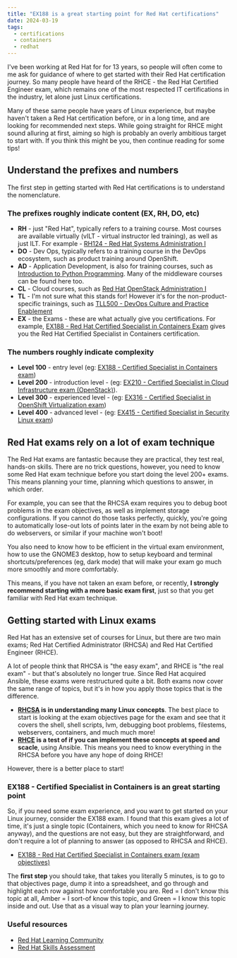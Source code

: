 ```yaml
---
title: "EX188 is a great starting point for Red Hat certifications"
date: 2024-03-19
tags:
  - certifications
  - containers
  - redhat
---
```

I've been working at Red Hat for for 13 years, so people will often come to me ask for guidance of where to get started with their Red Hat certification journey. So many people have heard of the RHCE - the Red Hat Certified Engineer exam, which remains one of the most respected IT certifications in the industry, let alone just Linux certifications. 

Many of these same people have years of Linux experience, but maybe haven't taken a Red Hat certification before, or in a long time, and are looking for recommended next steps. While going straight for RHCE might sound alluring at first, aiming so high is probably an overly ambitious target to start with. If you think this might be you, then continue reading for some tips! 

## Understand the prefixes and numbers

The first step in getting started with Red Hat certifications is to understand the nomenclature.

### The prefixes roughly indicate content (EX, RH, DO, etc)

* **RH** - just "Red Hat", typically refers to a training course. Most courses are available virtually (vILT - virtual instructor led training), as well as just ILT. For example - [RH124 - Red Hat Systems Administration I](https://www.redhat.com/en/services/training/rh124-red-hat-system-administration-i)
* **DO** - Dev Ops, typically refers to a training course in the DevOps ecosystem, such as product training around OpenShift.
* **AD** - Application Development, is also for training courses, such as [Introduction to Python Programming](https://www.redhat.com/en/services/training/ad141-red-hat-training-presents-introduction-to-python-programming). Many of the middleware courses can be found here too.
* **CL** - Cloud courses, such as [Red Hat OpenStack Administration I](https://www.redhat.com/en/services/training/cl110-red-hat-openstack-administration-i)
* **TL** - I'm not sure what this stands for! However it's for the non-product-specific trainings, such as [TLL500 - DevOps Culture and Practice Enablement](https://www.redhat.com/en/services/training/tl500-devops-culture-and-practice-enablement)
* **EX** - the Exams - these are what actually give you certifications. For example, [EX188 - Red Hat Certified Specialist in Containers Exam](https://www.redhat.com/en/services/training/ex188-red-hat-certified-specialist-containers-exam) gives you the Red Hat Certified Specialist in Containers certification.

### The numbers roughly indicate complexity

* **Level 100** - entry level (eg: [EX188 - Certified Specialist in Containers exam](https://www.redhat.com/en/services/training/ex188-red-hat-certified-specialist-containers-exam))
* **Level 200** - introduction level - (eg: [EX210 - Certified Specialist in Cloud Infrastructure exam (OpenStack)](https://www.redhat.com/en/services/training/ex210-red-hat-certified-system-administrator-red-hat-openstack-exam)).
* **Level 300** - experienced level - (eg: [EX316 - Certified Specialist in OpenShift Virtualization exam](https://www.redhat.com/en/services/training/red-hat-certified-specialist-openshift-virtualization-ex316))
* **Level 400** - advanced level - (eg: [EX415 - Certified Specialist in Security Linux exam](https://www.redhat.com/en/services/training/ex415-red-hat-certified-specialist-security-linux-exam))

## Red Hat exams rely on a lot of exam technique

The Red Hat exams are fantastic because they are practical, they test real, hands-on skills. There are no trick questions, however, you need to know some Red Hat exam technique before you start doing the level 200+ exams. This means planning your time, planning which questions to answer, in which order.

For example, you can see that the RHCSA exam requires you to debug boot problems in the exam objectives, as well as implement storage configurations. If you cannot do those tasks perfectly, quickly, you're going to automatically lose-out lots of points later in the exam by not being able to do webservers, or similar if your machine won't boot!

You also need to know how to be efficient in the virtual exam environment, how to use the GNOME3 desktop, how to setup keyboard and terminal shortcuts/preferences (eg, dark mode) that will make your exam go much more smoothly and more comfortably.

This means, if you have not taken an exam before, or recently, **I strongly recommend starting with a more basic exam first**, just so that you get familiar with Red Hat exam technique. 

## Getting started with Linux exams

Red Hat has an extensive set of courses for Linux, but there are two main exams; Red Hat Certified Administrator (RHCSA) and Red Hat Certified Engineer (RHCE).

A lot of people think that RHCSA is "the easy exam", and RHCE is "the real exam" - but that's absolutely no longer true. Since Red Hat acquired Ansible, these exams were restructured quite a bit. Both exams now cover the same range of topics, but it's in how you apply those topics that is the difference.

* **[RHCSA](https://www.redhat.com/en/services/training/ex200-red-hat-certified-system-administrator-rhcsa-exam?section=objectives) is in understanding many Linux concepts**. The best place to start is looking at the exam objectives page for the exam and see that it covers the shell, shell scripts, lvm, debugging boot problems, filestems, webservers, containers, and much much more!
* **[RHCE](https://www.redhat.com/en/services/training/ex294-red-hat-certified-engineer-rhce-exam-red-hat-enterprise-linux-9) is a test of if you can implement these concepts at speed and scacle**, using Ansible. This means you need to know everything in the RHCSA before you have any hope of doing RHCE!

However, there is a better place to start!

### EX188 - Certified Specialist in Containers is an great starting point

So, if you need some exam experience, and you want to get started on your Linux journey, consider the EX188 exam. I found that this exam gives a lot of time, it's just a single topic (Containers, which you need to know for RHCSA anyway), and the questions are not easy, but they are straightforward, and don't require a lot of planning to answer (as opposed to RHCSA and RHCE). 

* [EX188 - Red Hat Certified Specialist in Containers exam (exam objectives)](https://www.redhat.com/en/services/training/ex188-red-hat-certified-specialist-containers-exam?section=objectives)

The **first step** you should take, that takes you literally 5 minutes, is to go to that objectives page, dump it into a spreadsheet, and go through and highlight each row against how comfortable you are. Red = I don't know this topic at all, Amber = I sort-of know this topic, and Green = I know this topic inside and out. Use that as a visual way to plan your learning journey.

### Useful resources

* [Red Hat Learning Community](https://learn.redhat.com/)
* [Red Hat Skills Assessment](https://skills.ole.redhat.com/en)
